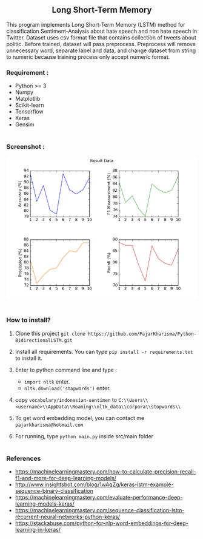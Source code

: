 <h2 align="center">Long Short-Term Memory</h2>
This program implements Long Short-Term Memory (LSTM) method for classification Sentiment-Analysis about hate speech and non hate speech in Twitter. Dataset uses csv format file that contains collection of tweets about politic.  
Before trained, dataset will pass preprocess. Preprocess will remove unnecessary word, separate label and data, and change dataset from string to numeric because training process only accept numeric format.  

### Requirement :
- Python >= 3
- Numpy
- Matplotlib
- Scikit-learn
- Tensorflow
- Keras
- Gensim
<br><br>

### Screenshot :
<img src="img/Figure_1.png">
<br><br>

### How to install?
1. Clone this project `git clone https://github.com/PajarKharisma/Python-BidirectionalLSTM.git`

2. Install all requirements. You can type `pip install -r requirements.txt` to install it.

3. Enter to python command line and type :
    - `import nltk` enter.
    - `nltk.download('stopwords')` enter.

4. copy `vocabulary/indonesian-sentimen` to `C:\\Users\\<username>\\AppData\\Roaming\\nltk_data\\corpora\\stopwords\\`

5. To get word embedding model, you can contact me `pajarkharisma@hotmail.com`

6. For running, type `python main.py` inside src/main folder
<br><br>

### References
- https://machinelearningmastery.com/how-to-calculate-precision-recall-f1-and-more-for-deep-learning-models/
- http://www.insightsbot.com/blog/1wAqZg/keras-lstm-example-sequence-binary-classification
- https://machinelearningmastery.com/evaluate-performance-deep-learning-models-keras/
- https://machinelearningmastery.com/sequence-classification-lstm-recurrent-neural-networks-python-keras/
- https://stackabuse.com/python-for-nlp-word-embeddings-for-deep-learning-in-keras/